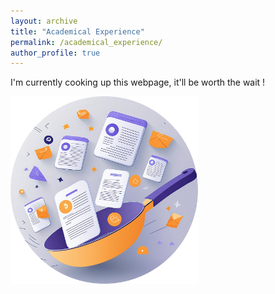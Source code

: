 ```yaml
---
layout: archive
title: "Academical Experience"
permalink: /academical_experience/
author_profile: true
---
```



I'm currently cooking up this webpage, it'll be worth the wait !

<img src="/images/cooking_cut.jpg" alt="cooking" width="300">
